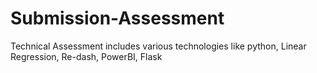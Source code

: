 # Submission-Assessment
Technical Assessment includes various technologies like python, Linear Regression, Re-dash, PowerBI, Flask
